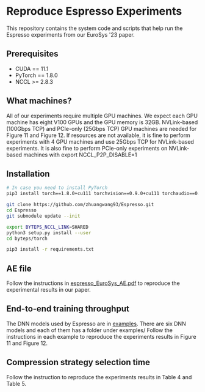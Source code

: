 # Reproduce Espresso Experiments

This repository contains the system code and scripts that help run the Espresso experiments from our EuroSys '23 paper.

## Prerequisites

- CUDA == 11.1
- PyTorch == 1.8.0
- NCCL >= 2.8.3

## What machines?

All of our experiments require multiple GPU machines.
We expect each GPU machine has eight V100 GPUs and the GPU memory is 32GB.
NVLink-based (100Gbps TCP) and PCIe-only (25Gbps TCP) GPU machines are needed for Figure 11 and Figure 12. 
If resources are not available, it is fine to perform experiments with 4 GPU machines and use 25Gbps TCP for NVLink-based experiments. 
It is also fine to perform PCIe-only experiments on NVLink-based machines with export NCCL_P2P_DISABLE=1


## Installation

```bash
# In case you need to install PyTorch
pip3 install torch==1.8.0+cu111 torchvision==0.9.0+cu111 torchaudio==0.8.0 -f https://download.pytorch.org/whl/torch_stable.html

git clone https://github.com/zhuangwang93/Espresso.git
cd Espresso
git submodule update --init

export BYTEPS_NCCL_LINK=SHARED
python3 setup.py install --user
cd byteps/torch

pip3 install -r requirements.txt
```

## AE file

Follow the instructions in [espresso_EuroSys_AE.pdf](https://github.com/zhuangwang93/Espresso/blob/master/espresso_EuroSys_AE.pdf) to reproduce the experimental results in our paper.


## End-to-end training throughput

The DNN models used by Espresso are in [examples](https://github.com/zhuangwang93/Espresso/tree/master/byteps/torch/examples). 
There are six DNN models and each of them has a folder under examples/
Follow the instructions in each example to reproduce the experiments results in Figure 11 and Figure 12.


## Compression strategy selection time

Follow the instruction to reproduce the experiments results in Table 4 and Table 5.
